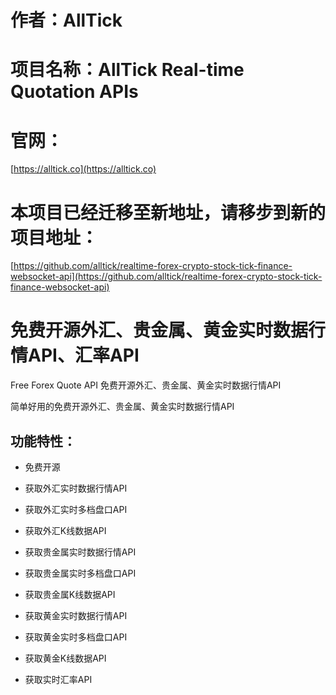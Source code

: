 # 作者：AllTick
# 项目名称：AllTick Real-time Quotation APIs
# 官网：
[https://alltick.co](https://alltick.co)
# 本项目已经迁移至新地址，请移步到新的项目地址：
[https://github.com/alltick/realtime-forex-crypto-stock-tick-finance-websocket-api](https://github.com/alltick/realtime-forex-crypto-stock-tick-finance-websocket-api)


# 免费开源外汇、贵金属、黄金实时数据行情API、汇率API
Free Forex Quote API 免费开源外汇、贵金属、黄金实时数据行情API

简单好用的免费开源外汇、贵金属、黄金实时数据行情API

## 功能特性：

- 免费开源

- 获取外汇实时数据行情API

- 获取外汇实时多档盘口API

- 获取外汇K线数据API

- 获取贵金属实时数据行情API

- 获取贵金属实时多档盘口API

- 获取贵金属K线数据API

- 获取黄金实时数据行情API

- 获取黄金实时多档盘口API

- 获取黄金K线数据API
  
- 获取实时汇率API
  
